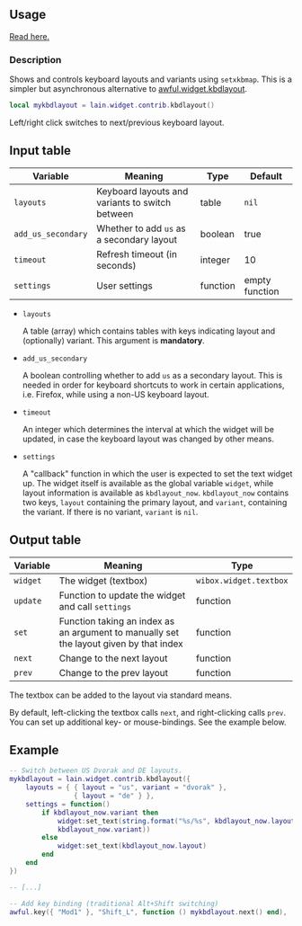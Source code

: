 ## Usage

[Read here.](https://github.com/lcpz/lain/wiki/Widgets#usage)

### Description

Shows and controls keyboard layouts and variants using `setxkbmap`. This is a simpler but asynchronous alternative to [awful.widget.kbdlayout](https://awesomewm.org/apidoc/classes/awful.widget.keyboardlayout.html).

```lua
local mykbdlayout = lain.widget.contrib.kbdlayout()
```

Left/right click switches to next/previous keyboard layout.

## Input table

Variable | Meaning | Type | Default
--- | --- | --- | ---
`layouts` | Keyboard layouts and variants to switch between | table | `nil`
`add_us_secondary` | Whether to add `us` as a secondary layout | boolean | true
`timeout` | Refresh timeout (in seconds) | integer | 10
`settings` | User settings | function | empty function

- `layouts`

    A table (array) which contains tables with keys indicating layout and (optionally) variant. This argument is **mandatory**.

- `add_us_secondary`

    A boolean controlling whether to add `us` as a secondary layout. This is needed in order for keyboard shortcuts to work in certain applications, i.e. Firefox, while using a non-US keyboard layout.

- `timeout`

    An integer which determines the interval at which the widget will be updated, in case the keyboard layout was changed by other means.

- `settings`

    A "callback" function in which the user is expected to set the text widget up. The widget itself is available as the global variable `widget`, while layout information is available as `kbdlayout_now`. `kbdlayout_now` contains two keys, `layout` containing the primary layout, and `variant`, containing the variant. If there is no variant, `variant` is `nil`.

## Output table

Variable | Meaning | Type
--- | --- | ---
`widget` | The widget (textbox) | `wibox.widget.textbox`
`update` | Function to update the widget and call `settings` | function
`set` | Function taking an index as an argument to manually set the layout given by that index | function
`next` | Change to the next layout | function
`prev` | Change to the prev layout | function

The textbox can be added to the layout via standard means.

By default, left-clicking the textbox calls `next`, and right-clicking calls `prev`. You can set up additional key- or mouse-bindings. See the example below.

## Example

```lua
-- Switch between US Dvorak and DE layouts.
mykbdlayout = lain.widget.contrib.kbdlayout({
    layouts = { { layout = "us", variant = "dvorak" },
	            { layout = "de" } },
    settings = function()
        if kbdlayout_now.variant then
            widget:set_text(string.format("%s/%s", kbdlayout_now.layout,
            kbdlayout_now.variant))
        else
            widget:set_text(kbdlayout_now.layout)
        end
    end
})

-- [...]

-- Add key binding (traditional Alt+Shift switching)
awful.key({ "Mod1" }, "Shift_L", function () mykbdlayout.next() end),
```
